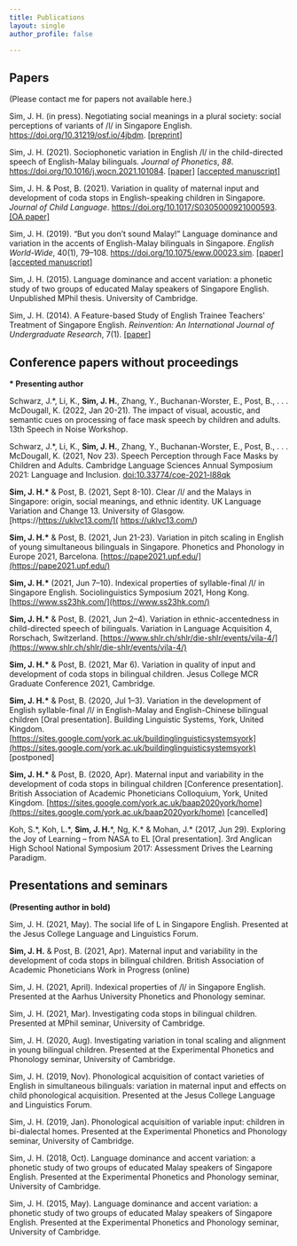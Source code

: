 ```yaml
---
title: Publications
layout: single
author_profile: false

---
```



## Papers

(Please contact me for papers not available here.)

Sim, J. H. (in press). Negotiating social meanings in a plural society: social perceptions of variants of /l/ in Singapore English. https://doi.org/10.31219/osf.io/4jbdm. [[preprint]](https://osf.io/4jbdm/)

Sim, J. H. (2021). Sociophonetic variation in English /l/ in the child-directed speech of English-Malay bilinguals. _Journal of Phonetics_, _88_. https://doi.org/10.1016/j.wocn.2021.101084. [[paper]](https://doi.org/10.1016/j.wocn.2021.101084) [[accepted manuscript]](/assets/documents/jphon_2021.pdf)

Sim, J. H. & Post, B. (2021). Variation in quality of maternal input and development of coda stops in English-speaking children in Singapore. _Journal of Child Language_. https://doi.org/10.1017/S0305000921000593. [[OA paper]](/assets/documents/jcl_2021.pdf)

Sim, J. H. (2019). “But you don’t sound Malay!” Language dominance and variation in the accents of English-Malay bilinguals in Singapore. _English World-Wide_, 40(1), 79–108. https://doi.org/10.1075/eww.00023.sim. [[paper]](https://www.jbe-platform.com/content/journals/10.1075/eww.00023.sim) [[accepted manuscript]](https://www.researchgate.net/publication/330792385_But_you_don't_sound_Malay_Language_dominance_and_variation_in_the_accents_of_English-Malay_bilinguals_in_Singapore)

Sim, J. H. (2015). Language dominance and accent variation: a phonetic study of two
groups of educated Malay speakers of Singapore English. Unpublished MPhil thesis. University of Cambridge.

Sim, J. H. (2014). A Feature-based Study of English Trainee Teachers' Treatment of Singapore English. _Reinvention: An International Journal of Undergraduate Research_, 7(1). [[paper]](http://www.warwick.ac.uk/reinventionjournal/archive/volume7issue1/hong)

## Conference papers without proceedings

**\* Presenting author**

Schwarz, J.\*, Li, K., **Sim, J. H.**, Zhang, Y., Buchanan-Worster, E., Post, B., . . . McDougall, K. (2022, Jan 20-21). The impact of visual, acoustic, and semantic cues on processing of face mask speech by children and adults. 13th Speech in Noise Workshop.

Schwarz, J.\*, Li, K., **Sim, J. H.**, Zhang, Y., Buchanan-Worster, E., Post, B., . . . McDougall, K. (2021, Nov 23). Speech Perception through Face Masks by Children and Adults. Cambridge Language Sciences Annual Symposium 2021: Language and Inclusion. [doi:10.33774/coe-2021-l88qk](https://www.cambridge.org/engage/coe/article-details/61814b93ad7f7c616f522eaa)

**Sim, J. H.\*** & Post, B. (2021, Sept 8-10). Clear /l/ and the Malays in Singapore: origin, social meanings, and ethnic identity. UK Language Variation and Change 13. University of Glasgow. [https://https://uklvc13.com/](
  https://uklvc13.com/)

**Sim, J. H.\*** & Post, B. (2021, Jun 21-23). Variation in pitch scaling in English of young simultaneous bilinguals in Singapore. Phonetics and Phonology in Europe 2021, Barcelona. [https://pape2021.upf.edu/](https://pape2021.upf.edu/)

**Sim, J. H.\*** (2021, Jun 7–10). Indexical properties of syllable-final /l/ in Singapore English. Sociolinguistics Symposium 2021, Hong Kong. [https://www.ss23hk.com/](https://www.ss23hk.com/)

**Sim, J. H.\*** & Post, B. (2021, Jun 2–4). Variation in ethnic-accentedness in child-directed speech of bilinguals. Variation in Language Acquisition 4, Rorschach, Switzerland. [https://www.shlr.ch/shlr/die-shlr/events/vila-4/](https://www.shlr.ch/shlr/die-shlr/events/vila-4/)

**Sim, J. H.\*** & Post, B. (2021, Mar 6). Variation in quality of input and development of coda stops in bilingual children. Jesus College MCR Graduate Conference 2021, Cambridge.

**Sim, J. H.\*** & Post, B. (2020, Jul 1–3). Variation in the development of English syllable-final /l/ in English-Malay and English-Chinese bilingual children [Oral presentation]. Building Linguistic Systems, York, United Kingdom. [https://sites.google.com/york.ac.uk/buildinglinguisticsystemsyork](https://sites.google.com/york.ac.uk/buildinglinguisticsystemsyork) [postponed]

**Sim, J. H.\*** & Post, B. (2020, Apr). Maternal input and variability in the development of coda stops in bilingual children [Conference presentation]. British Association of Academic Phoneticians Colloquium, York, United Kingdom. [https://sites.google.com/york.ac.uk/baap2020york/home](https://sites.google.com/york.ac.uk/baap2020york/home) [cancelled]

Koh, S.\*, Koh, L.\*, **Sim, J. H.**\*, Ng, K.\* & Mohan, J.\* (2017, Jun 29). Exploring the Joy of Learning – from NASA to EL [Oral presentation]. 3rd Anglican High School National Symposium 2017: Assessment Drives the Learning Paradigm.

## Presentations and seminars

**(Presenting author in bold)**

Sim, J. H. (2021, May). The social life of L in Singapore English. Presented at the Jesus College Language and Linguistics Forum.

**Sim, J. H.** & Post, B. (2021, Apr). Maternal input and variability in the development of coda stops in bilingual children. British Association of Academic Phoneticians Work in Progress (online)

Sim, J. H. (2021, April). Indexical properties of /l/ in Singapore English. Presented at the Aarhus University Phonetics and Phonology seminar.

Sim, J. H. (2021, Mar). Investigating coda stops in bilingual children. Presented at MPhil seminar, University of Cambridge.

Sim, J. H. (2020, Aug). Investigating variation in tonal scaling and alignment in young bilingual children. Presented at the Experimental Phonetics and Phonology seminar, University of Cambridge.

Sim, J. H. (2019, Nov). Phonological acquisition of contact varieties of English in simultaneous bilinguals: variation in maternal input and effects on child phonological acquisition. Presented at the Jesus College Language and Linguistics Forum.

Sim, J. H. (2019, Jan). Phonological acquisition of variable input: children in bi-dialectal homes. Presented at the Experimental Phonetics and Phonology seminar, University of Cambridge.

Sim, J. H. (2018, Oct). Language dominance and accent variation: a phonetic study of two groups of educated Malay speakers of Singapore English. Presented at the Experimental Phonetics and Phonology seminar, University of Cambridge.

Sim, J. H. (2015, May). Language dominance and accent variation: a phonetic study of two groups of educated Malay speakers of Singapore English. Presented at the Experimental Phonetics and Phonology seminar, University of Cambridge.
